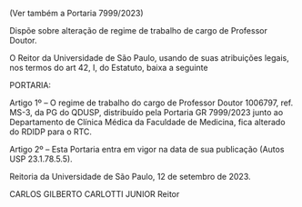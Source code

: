 (Ver também a Portaria 7999/2023)

Dispõe sobre alteração de regime de trabalho de cargo de Professor Doutor.

O Reitor da Universidade de São Paulo, usando de suas atribuições legais, nos termos do art 42, I, do Estatuto, baixa a seguinte

PORTARIA:

Artigo 1º – O regime de trabalho do cargo de Professor Doutor 1006797, ref. MS-3, da PG do QDUSP, distribuído pela Portaria GR 7999/2023 junto ao Departamento de Clínica Médica da Faculdade de Medicina, fica alterado do RDIDP para o RTC.

Artigo 2º – Esta Portaria entra em vigor na data de sua publicação (Autos USP 23.1.78.5.5).

Reitoria da Universidade de São Paulo, 12 de setembro de 2023.

CARLOS GILBERTO CARLOTTI JUNIOR
Reitor